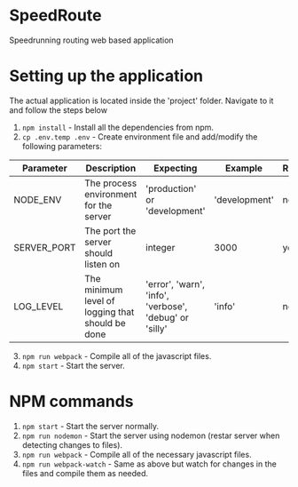 # SpeedRoute
Speedrunning routing web based application

# Setting up the application
The actual application is located inside the 'project' folder. Navigate to it and follow the steps below

1. `npm install` - Install all the dependencies from npm.
2. `cp .env.temp .env` - Create environment file and add/modify the following parameters:

Parameter | Description | Expecting | Example | Required
--- | --- | --- | --- | ---
NODE_ENV | The process environment for the server | 'production' or 'development' | 'development' | no
SERVER_PORT | The port the server should listen on | integer | 3000 | yes
LOG_LEVEL | The minimum level of logging that should be done | 'error', 'warn', 'info', 'verbose', 'debug' or 'silly' | 'info' | no

3. `npm run webpack` - Compile all of the javascript files.
4. `npm start` - Start the server.

# NPM commands

1. `npm start` - Start the server normally.
2. `npm run nodemon` - Start the server using nodemon (restar server when detecting changes to files).
3. `npm run webpack` - Compile all of the necessary javascript files.
4. `npm run webpack-watch` - Same as above but watch for changes in the files and compile them as needed.